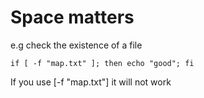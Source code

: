 # Space matters
e.g check the existence of a file
```
if [ -f "map.txt" ]; then echo "good"; fi
```
If you use [-f "map.txt"] it will not work

